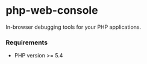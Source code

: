 # php-web-console
In-browser debugging tools for your PHP applications.

### Requirements

- PHP version >= 5.4
